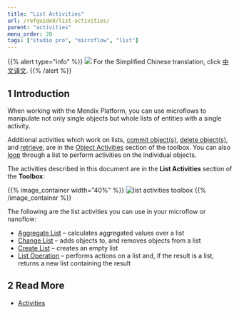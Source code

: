 ```yaml
---
title: "List Activities"
url: /refguide8/list-activities/
parent: "activities"
menu_order: 20
tags: ["studio pro", "microflow", "list"]
---
```


{{% alert type="info" %}}
<img src="attachments/chinese-translation/china.png" style="display: inline-block; margin: 0" /> For the Simplified Chinese translation, click [中文译文](https://cdn.mendix.tencent-cloud.com/documentation/refguide8/list-activities.pdf).
{{% /alert %}}

## 1 Introduction

When working with the Mendix Platform, you can use microflows to manipulate not only single objects but whole lists of entities with a single activity.

Additional activities which work on lists, [commit object(s)](/refguide/committing-objects/), [delete object(s)](/refguide/deleting-objects/), and [retrieve](/refguide/retrieve/), are in the [Object Activities](/refguide/object-activities/) section of the toolbox. You can also [loop](/refguide/loop/) through a list to perform activities on the individual objects.

The activities described in this document are in the **List Activities** section of the **Toolbox**:

{{% image_container width="40%" %}}
![list activities toolbox](/attachments/refguide8/modeling/application-logic/activities/list-activities/list-activities-toolbox.png)
{{% /image_container %}}

The following are the list activities you can use in your microflow or nanoflow:

* [Aggregate List](/refguide/aggregate-list/) – calculates aggregated values over a list
* [Change List](/refguide/change-list/) – adds objects to, and removes objects from a list
* [Create List](/refguide/create-list/) – creates an empty list
* [List Operation](/refguide/list-operation/) – performs actions on a list and, if the result is a list, returns a new list containing the result

## 2 Read More

* [Activities](/refguide/activities/)
